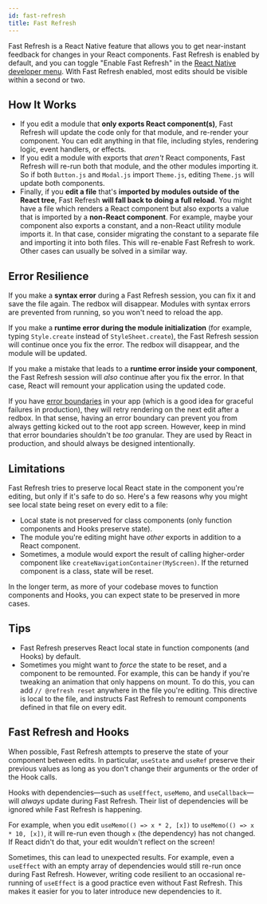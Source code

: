 ```yaml
---
id: fast-refresh
title: Fast Refresh
---
```


Fast Refresh is a React Native feature that allows you to get near-instant feedback for changes in your React components. Fast Refresh is enabled by default, and you can toggle "Enable Fast Refresh" in the [React Native developer menu](/docs/debugging#accessing-the-in-app-developer-menu). With Fast Refresh enabled, most edits should be visible within a second or two.

## How It Works

- If you edit a module that **only exports React component(s)**, Fast Refresh will update the code only for that module, and re-render your component. You can edit anything in that file, including styles, rendering logic, event handlers, or effects.
- If you edit a module with exports that _aren't_ React components, Fast Refresh will re-run both that module, and the other modules importing it. So if both `Button.js` and `Modal.js` import `Theme.js`, editing `Theme.js` will update both components.
- Finally, if you **edit a file** that's **imported by modules outside of the React tree**, Fast Refresh **will fall back to doing a full reload**. You might have a file which renders a React component but also exports a value that is imported by a **non-React component**. For example, maybe your component also exports a constant, and a non-React utility module imports it. In that case, consider migrating the constant to a separate file and importing it into both files. This will re-enable Fast Refresh to work. Other cases can usually be solved in a similar way.

## Error Resilience

If you make a **syntax error** during a Fast Refresh session, you can fix it and save the file again. The redbox will disappear. Modules with syntax errors are prevented from running, so you won't need to reload the app.

If you make a **runtime error during the module initialization** (for example, typing `Style.create` instead of `StyleSheet.create`), the Fast Refresh session will continue once you fix the error. The redbox will disappear, and the module will be updated.

If you make a mistake that leads to a **runtime error inside your component**, the Fast Refresh session will _also_ continue after you fix the error. In that case, React will remount your application using the updated code.

If you have [error boundaries](https://reactjs.org/docs/error-boundaries.html) in your app (which is a good idea for graceful failures in production), they will retry rendering on the next edit after a redbox. In that sense, having an error boundary can prevent you from always getting kicked out to the root app screen. However, keep in mind that error boundaries shouldn't be _too_ granular. They are used by React in production, and should always be designed intentionally.

## Limitations

Fast Refresh tries to preserve local React state in the component you're editing, but only if it's safe to do so. Here's a few reasons why you might see local state being reset on every edit to a file:

- Local state is not preserved for class components (only function components and Hooks preserve state).
- The module you're editing might have _other_ exports in addition to a React component.
- Sometimes, a module would export the result of calling higher-order component like `createNavigationContainer(MyScreen)`. If the returned component is a class, state will be reset.

In the longer term, as more of your codebase moves to function components and Hooks, you can expect state to be preserved in more cases.

## Tips

- Fast Refresh preserves React local state in function components (and Hooks) by default.
- Sometimes you might want to _force_ the state to be reset, and a component to be remounted. For example, this can be handy if you're tweaking an animation that only happens on mount. To do this, you can add `// @refresh reset` anywhere in the file you're editing. This directive is local to the file, and instructs Fast Refresh to remount components defined in that file on every edit.

## Fast Refresh and Hooks

When possible, Fast Refresh attempts to preserve the state of your component between edits. In particular, `useState` and `useRef` preserve their previous values as long as you don't change their arguments or the order of the Hook calls.

Hooks with dependencies—such as `useEffect`, `useMemo`, and `useCallback`—will _always_ update during Fast Refresh. Their list of dependencies will be ignored while Fast Refresh is happening.

For example, when you edit `useMemo(() => x * 2, [x])` to `useMemo(() => x * 10, [x])`, it will re-run even though `x` (the dependency) has not changed. If React didn't do that, your edit wouldn't reflect on the screen!

Sometimes, this can lead to unexpected results. For example, even a `useEffect` with an empty array of dependencies would still re-run once during Fast Refresh. However, writing code resilient to an occasional re-running of `useEffect` is a good practice even without Fast Refresh. This makes it easier for you to later introduce new dependencies to it.
